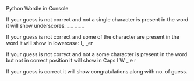 Python Wordle in Console 

If your guess is not correct and not a single character is present in the word it will show underscores: _ _ _ _ _

If your guess is not correct and some of the character are present in the word it will show in lowercase: l_ _er

If your guess is not correct and not a some character is present  in the word but not in correct position it will show in Caps  l W _ e r

If your guess is  correct it will show congratulations along with no. of guess.
